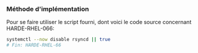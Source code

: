 ### Méthode d'implémentation
Pour se faire utiliser le script fourni, dont voici le code source concernant HARDE-RHEL-066:
```bash
systemctl --now disable rsyncd || true
# Fin: HARDE-RHEL-66
```
